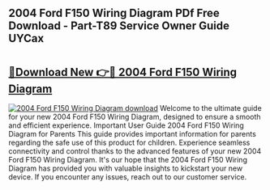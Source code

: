 ## 2004 Ford F150 Wiring Diagram PDf Free Download - Part-T89 Service Owner Guide UYCax

# <h2><a href="http://dfkl71.blite.top/?on=2004+Ford+F150+Wiring+Diagram">🔗Download New 👉🔴 2004 Ford F150 Wiring Diagram</a></h2>

[![2004 Ford F150 Wiring Diagram download](https://i.imgur.com/lujVjoI.png)](http://dfkl71.blite.top/?on=2004+Ford+F150+Wiring+Diagram)
Welcome to the ultimate guide for your new 2004 Ford F150 Wiring Diagram, designed to ensure a smooth and efficient experience. Important User Guide 2004 Ford F150 Wiring Diagram for Parents This guide provides important information for parents regarding the safe use of this product for children. Experience seamless connectivity and control thanks to the advanced features of your new 2004 Ford F150 Wiring Diagram. It's our hope that the 2004 Ford F150 Wiring Diagram has provided you with valuable insights to kickstart your new device. If you encounter any issues, reach out to our customer service.
